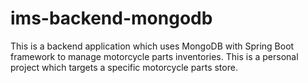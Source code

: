 # ims-backend-mongodb

This is a backend application which uses MongoDB with Spring Boot framework to manage motorcycle parts inventories. This is a personal project which targets a specific motorcycle parts store.
